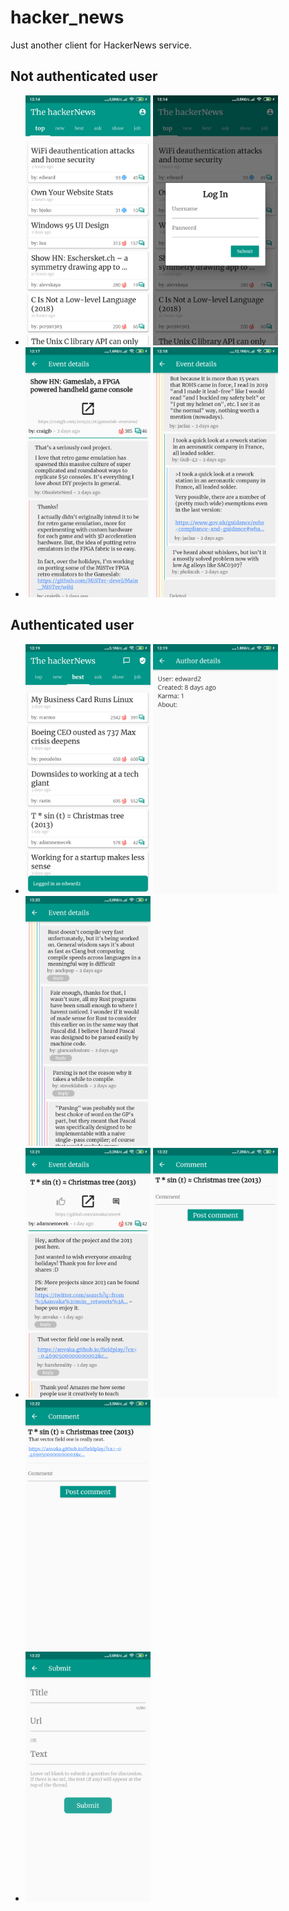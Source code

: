 # hacker_news

Just another client for HackerNews service.

## Not authenticated user
<ul>
    <li>
        <div>
            <img src="screenshots/flutter_01.png" alt="drawing" width="200"/>
            <img src="screenshots/flutter_02.png" alt="drawing" width="200"/>
        </div>
    </li>
    <li>
        <div>
        <img src="screenshots/flutter_03.png" alt="drawing" width="200"/>
        <img src="screenshots/flutter_04.png" alt="drawing" width="200"/>
        </div>
    </li>
</ul>

## Authenticated user
<ul>
    <li>
        <div>
            <img src="screenshots/flutter_05.png" alt="drawing" width="200"/>
            <img src="screenshots/flutter_06.png" alt="drawing" width="200"/>
            <img src="screenshots/flutter_07.png" alt="drawing" width="200"/>
        </div>
    </li>
    <li>
        <div>
        <img src="screenshots/flutter_08.png" alt="drawing" width="200"/>
        <img src="screenshots/flutter_09.png" alt="drawing" width="200"/>
        <img src="screenshots/flutter_10.png" alt="drawing" width="200"/>
        </div>
    </li>
    <li>
        <div>
        <img src="screenshots/flutter_11.png" alt="drawing" width="200"/>
        </div>
    </li>
</ul>
